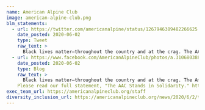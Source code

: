 ```yaml
---
name: American Alpine Club
image: american-alpine-club.png
blm_statements:
  - url: https://twitter.com/americanalpine/status/1267946389482266625
    date_posted: 2020-06-02
    type: Tweet
    raw_text: >
      Black lives matter—throughout the country and at the crag. The AAC stands in solidarity with those protesting systemic racism on the frontlines and from home.
  - url: https://www.facebook.com/AmericanAlpineClub/photos/a.310680388934/10157980875738935
    date_posted: 2020-06-02
    type: Blog
    raw_text: >
      Black lives matter—throughout the country and at the crag. The American Alpine Club stands in solidarity with those protesting systemic racism on the frontlines and from home. As climbers and as humans, we believe that racism has no place in our craft or our country.
    Please read our full statement, "The AAC Stands in Solidarity." https://bit.ly/2BmOZFf
exec_team_url: https://americanalpineclub.org/staff
diversity_inclusion_url: https://americanalpineclub.org/news/2020/6/2/the-aac-stands-in-solidarity
---
```

